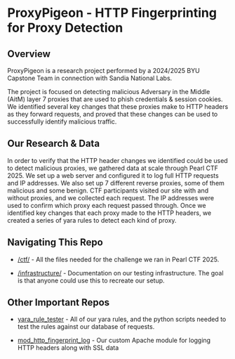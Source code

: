 # ProxyPigeon - HTTP Fingerprinting for Proxy Detection

## Overview

ProxyPigeon is a research project performed by a 2024/2025 BYU Capstone Team in connection with Sandia National Labs.  

The project is focused on detecting malicious Adversary in the Middle (AitM) layer 7 proxies that are used to phish credentials & session cookies. We identified several key changes that these proxies make to HTTP headers as they forward requests, and proved that these changes can be used to successfully identify malicious traffic. 

## Our Research & Data

In order to verify that the HTTP header changes we identified could be used to detect malicious proxies, we gathered data at scale through Pearl CTF 2025. We set up a web server and configured it to log full HTTP requests and IP addresses. We also set up 7 different reverse proxies, some of them malicious and some benign. CTF participants visited our site with and without proxies, and we collected each request. The IP addresses were used to confirm which proxy each request passed through. Once we identified key changes that each proxy made to the HTTP headers, we created a series of yara rules to detect each kind of proxy. 

## Navigating This Repo

* [/ctf/](./ctf/) - All the files needed for the challenge we ran in Pearl CTF 2025.  

* [/infrastructure/](./infrastructure/) - Documentation on our testing infrastructure. The goal is that anyone could use this to recreate our setup.  

## Other Important Repos

* [yara_rule_tester](https://github.com/Carrier-Pigeons/yara_rule_tester) - All of our yara rules, and the python scripts needed to test the rules against our database of requests.

* [mod_http_fingerprint_log](https://github.com/Carrier-Pigeons/mod_http_fingerprint_log) - Our custom Apache module for logging HTTP headers along with SSL data